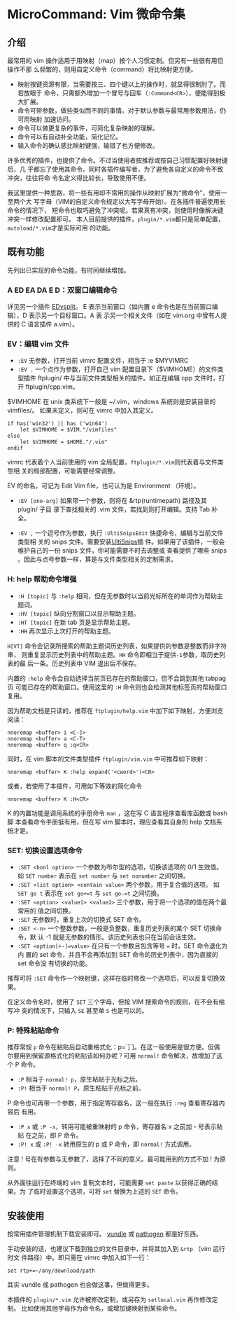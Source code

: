 # MicroCommand: Vim 微命令集

## 介绍

最常用的 vim 操作适用于用映射（map）按个人习惯定制。但另有一些很有用但操作不那
么频繁的，则用自定义命令（command）将比映射更方便。

* 映射按键资源有限，当需要按三、四个键以上的操作时，就显得很制肘了。而若放眼于
  命令，只需额外增加一个冒号与回车（`:Command<CR>`），便能得到极大扩展。
* 命令可带参数，做些类似而不同的事情。对于默认参数与最常用参数用法，仍可用映射
  加速访问。
* 命令可以做更复杂的事件，可简化复杂映射的理解。
* 命令可以有自动补全功能，简化记忆。
* 输入命令的确认感比映射键强，输错了也方便修改。

许多优秀的插件，也提供了命令。不过当使用者按推荐或按自己习惯配置好映射键后，几
乎都忘了使用其命令。同时各插件编写者，为了避免各自定义的命令不致冲突，往往将命
令名定义得比较长，导致使用不便。

我这里提供一种思路，将一些有用却不常用的操作从映射扩展为“微命令”，使用一至两个大
写字母（VIM的自定义命令规定以大写字母开始）。在各插件普遍使用长命令的情况下，
短命令也取巧避免了冲突呢。若果真有冲突，则使用时像解决键冲突一样修改配置即可。
本人目前提供的插件，`plugin/*.vim`都只是简单配置，`autoload/*.vim`才是实际可用
的功能。

## 既有功能

先列出已实现的命令功能，有时间继续增加。

### A ED EA DA E D：双窗口编辑命令
详见另一个插件 [EDvsplit](https://github.com/lymslive/EDvsplit)。
E 表示当前窗口（如内置 e 命令也是在当前窗口编辑），D 表示另一个目标窗口。A 表
示另一个相关文件（如在 vim.org 中曾有人提供的 C 语言插件 a.vim）。

### EV：编辑 vim 文件

* `:EV` 无参数，打开当前 vimrc 配置文件，相当于 :e $MYVIMRC
* `:EV .` 一个点作为参数，打开自己 vim 配置目录下（$VIMHOME）的文件类型插件
  ftplugin/ 中与当前文件类型相关的插件。如正在编辑 cpp 文件时，打开
  ftplugin/cpp.vim。
  
$VIMHOME 在 unix 类系统下一般是 ~/.vim，windows 系统则是安装目录的 vimfiles/。
如果未定义，则可在 vimrc 中加入其定义。
```
if has('win32') || has ('win64')
    let $VIMHOME = $VIM."/vimfiles"
else
    let $VIMHOME = $HOME."/.vim"
endif
```

vimrc 代表着个人当前使用的 vim 全局配置，`ftplugin/*.vim`则代表着与文件类型相
关的局部配置，可能需要经常调整。

EV 的命名，可记为 Edit Vim file，也可认为是 Environment （环境）。

* `:EV [one-arg]` 如果带一个参数，则将在 &rtp(runtimepath) 路径及其 plugin/ 子目
  录下查找相关的 .vim 文件，若找到则打开编辑。支持 Tab 补全。

* `:EV ,` 一个逗号作为参数，执行 `:UltiSnipsEdit` 快捷命令，编辑与当前文件类型相
  关的 snips 文件。需要安装[UltiSnips](https://github.com/SirVer/ultisnips)插
  件。如果用了该插件，一般会维护自己的一份 snips 文件，你可能需要不时去调整或
  查看提供了哪些 snips 。因此与点号参数一样，算是与文件类型相关的定制需求。

### H: help 帮助命令增强

* `:H [topic]` 与 `:help` 相同，但在无参数时以当前光标所在的单词作为帮助主题词。
* `:HV [topic]` 纵向分割窗口以显示帮助主题。
* `:HT [topic]` 在新 tab 页是显示帮助主题。
* `:HH` 再次显示上次打开的帮助主题。

`H[VT]` 命令会记录所搜索的帮助主题词历史列表，如果提供的参数是整数而非字符串，
则重复显示历史列表中的帮助主题。`HH` 命令即相当于提供`-1`参数，取历史列表的最
后一条。历史列表中 VIM 退出后不保存。

内置的 `:help` 命令会自动选择当前页已存在的帮助窗口，但不会跳到其他 tabpag 页
可能已存在的帮助窗口。使用这里的 `:H` 命令则也会检测其他标签页的帮助窗口复用。

因为帮助文档是只读的，推荐在 `ftplugin/help.vim` 中加下如下映射，方便浏览阅读：
```
nnoremap <buffer> i <C-]>
nnoremap <buffer> a <C-T>
nnoremap <buffer> q :q<CR>
```

同时，在 vim 脚本的文件类型插件 `ftplugin/vim.vim` 中可推荐如下映射：
```
nnoremap <buffer> K :help expand('<cword>')<CR>
```
或者，若使用了本插件，可用如下等效的简化命令
```
nnoremap <buffer> K :H<CR>
```

K 的内置功能是调用系统的手册命令 `man` ，这在写 C 语言程序查看库函数或 bash 脚
本查看命令手册挺有用，但在写 vim 脚本时，理应查看其自身的 help 文档系统才是。

### SET: 切换设置选项命令

* `:SET <bool option>` 一个参数为布尔型的选项，切换该选项的 0/1 生效值。
  如 `SET number` 表示在 `set number` 与 `set nonumber` 之间切换。
* `:SET <list option> <contain value>` 两个参数，用于复合值的选项。
  如 `SET go t` 表示在 `set go+=t` 与 `set go-=t` 之间切换。
* `:SET <option> <value1> <value2>` 三个参数，用于将一个选项的值在两个最常用的
  值之间切换。
* `:SET` 无参数时，重复上次的切换式 SET 命令。
* `:SET <-n>` 一个整数参数，一般是负整数，重复历史列表的某个 SET 切换命令，默
  认 -1 就是无参数的情形。该历史列表也只在当前会话生效。
* `:SET <option[+-]=value>` 在只有一个参数且包含等号 `=` 时，SET 命令退化为内
  置的 set 命令，并且不会再添加到 SET 命令的历史列表中，因为直接的 set 命令没
  有切换的功能。

推荐可将 `:SET` 命令作一个映射键，这样在临时修改一个选项后，可以反复切换效果。

在定义命令名时，使用了 `SET` 三个字母，但按 VIM 搜索命令的规则，在不会有缩写冲
突的情况下，只输入 `SE` 甚至单 `S` 也是可以的。

### P: 特殊粘贴命令

推荐常规 `p` 命令在粘贴后自动重格式化：p=\`]\`]。在这一般使用是很方便。但偶
尔要用到保留源格式化的粘贴该如何办呢？可用 `normal!` 命令解决，故增加了这个 P
命令。

* `:P` 相当于 `normal! p`，原生粘贴于光标之后。
* `:P!` 相当于 `normal! P`，原生粘贴于光标之前。

P 命令也可再带一个参数，用于指定寄存器名，这一般在执行 `:reg` 查看寄存器内容后
有用。

* `:P x` 或 `:P -x`，转用可能被重映射的 p 命令，寄存器名 x 之前加 - 号表示粘贴
  在之前，即 P 命令。
* `:P! x` 或 `:P! -x` 转用原生的 p 或 P 命令，即 `normal!` 方式调用。

注意 ! 号在有参数与无参数了，选择了不同的意义。最可能用到的方式不加 ! 为原则。

从外面往运行在终端的 vim 复制文本时，可能需要 `set paste` 以获得正确的结果。为
了临时设置这个选项，可将 `set` 替换为上述的 `SET` 命令。

## 安装使用

按常用插件管理机制下载安装即可。
[vundle](https://github.com/VundleVim/Vundle.vim) 或
[pathogen](https://github.com/tpope/vim-pathogen) 都是好东西。

手动安装的话，也建议下载到独立的文件目录中，并将其加入到 `&rtp` （vim 运行时文
件路径）中。即只需在 vimrc 中加入如下一行：
```
set rtp+=~/any/download/path
```
其实 vundle 或 pathogen 也会做这事，但做得更多。

本插件的 `plugin/*.vim` 允许被修改定制，或另存为 `setlocal.vim` 再作修改定制。
比如使用其他字母作为命令名，或增加键映射到某些命令。
